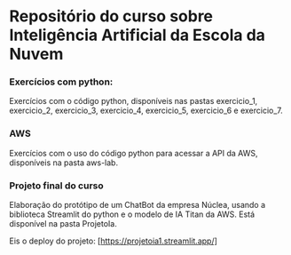 # Repositório do curso sobre Inteligência Artificial da Escola da Nuvem

### Exercícios com python:

Exercícios com o código python, disponíveis nas pastas exercicio_1, exercicio_2, exercicio_3, exercicio_4, exercicio_5, exercicio_6 e exercicio_7.

### AWS

Exercícios com o uso do código python para acessar a API da AWS, disponíveis na pasta aws-lab.

### Projeto final do curso

Elaboração do protótipo de um ChatBot da empresa Núclea, usando a biblioteca Streamlit do python e o modelo de IA Titan da AWS. Está disponível na pasta ProjetoIa.

Eis o deploy do projeto: [https://projetoia1.streamlit.app/]

